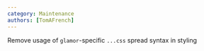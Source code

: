 ```yaml
---
category: Maintenance
authors: [TomAFrench]
---
```


Remove usage of `glamor`-specific `...css` spread syntax in styling
